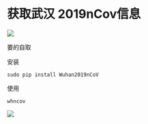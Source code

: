 # 获取武汉 2019nCov信息


[![](https://img.shields.io/badge/pip-v0.0.3%20Wuhan2019nCoV-yellow.svg)](https://pypi.python.org/pypi/Wuhan2019nCoV)

要的自取

安装

```
sudo pip install Wuhan2019nCoV
```

使用

```
whncov
```



![](https://github.com/Jacksgong/wuhan-2019-nCoV/raw/master/arts/demo.png)
